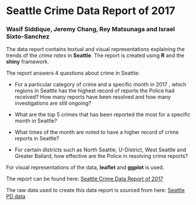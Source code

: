 # Seattle Crime Data Report of 2017

### Wasif Siddique, Jeremy Chang, Rey Matsunaga and Israel Sixto-Sanchez

The data report contains textual and visual representations explaining the trends of the _crime rates_ in **Seattle**. The report is created using **R** and the **shiny** framework. 

The report answers 4 questions about crime in Seattle:

* For a particular category of crime and a specific month in 2017 , which regions in Seattle has the highest record of reports the Police had received? How many reports have been resolved and how many investigations are still ongoing?

* What are the top 5 crimes that has been reported the most for a specific month in Seattle?

* What times of the month are noted to have a higher record of crime reports in Seattle?

* For certain districts such as North Seattle, U-District, West Seattle and Greater Ballard, how effective are the Police in resolving crime reports?

For visual representations of the data, **leaflet** and **ggplot** is used.

The report can be found here: [Seattle Crime Data Report of 2017](https://wasifsarwar.shinyapps.io/SeattleCrimeReport2017/)

The raw data used to create this data report is sourced from here: 
[Seattle PD data](https://data.seattle.gov/Public-Safety/Seattle-Police-Department-Police-Report-Incident/7ais-f98f)